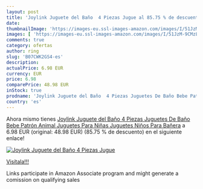 ```yaml
---
layout: post
title: 'Joylink Juguete del Baño  4 Piezas Jugue al 85.75 % de descuento'
date: 
thumbnailImage: 'https://images-eu.ssl-images-amazon.com/images/I/51JzM-9CMzL._SL200_.jpg'
images: [ 'https://images-eu.ssl-images-amazon.com/images/I/51JzM-9CMzL._SL200_.jpg' ]
comments: true
category: ofertas
author: ring
slug: 'B07CWK2GS4-es'
description:
actualPrice: 6.98 EUR
currency: EUR
price: 6.98
comparePrice: 48.98 EUR
inStock: true
prodname: 'Joylink Juguete del Baño  4 Piezas Juguetes De Baño Bebe Patrón Animal Juguetes Para Niñas Juguetes Niños Para Bañera'
country: 'es'
---
```


Ahora mismo tienes [Joylink Juguete del Baño  4 Piezas Juguetes De Baño Bebe Patrón Animal Juguetes Para Niñas Juguetes Niños Para Bañera](https://www.amazon.es/dp/B07CWK2GS4/?tag=tolees-21) a 6.98 EUR (original: 48.98 EUR) (85.75 %  de descuento) en el siguiente enlace!

[![Joylink Juguete del Baño  4 Piezas Jugue](https://images-eu.ssl-images-amazon.com/images/I/51JzM-9CMzL._SL200_.jpg)](https://www.amazon.es/dp/B07CWK2GS4/?tag=tolees-21)

[Visítala!!!](https://www.amazon.es/dp/B07CWK2GS4/?tag=tolees-21)

Links participate in Amazon Associate program and might generate a comission on qualifying sales
